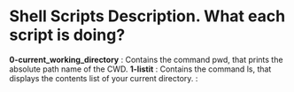 # Shell Scripts Description. What each script is doing?

**0-current_working_directory**
: Contains the command pwd, that prints the absolute path name of the CWD.
**1-listit**
: Contains the command ls, that displays the contents list of your current directory.
: 
